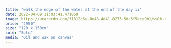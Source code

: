 ```yaml
---
title: "walk the edge of the water at the end of the day ii"
date: 2022-04-09 11:03:41.471859
image: https://ucarecdn.com/f1812c6a-8e48-4d41-8273-5dc5f5aca9b1/walk-the-edge-of-the-water-at-the-end-of-the-day-ii.jpg
price: "4950"
size: "120 x 150cm"
sold: "Sold"
media: "Oil and wax on canvas"
---
```


